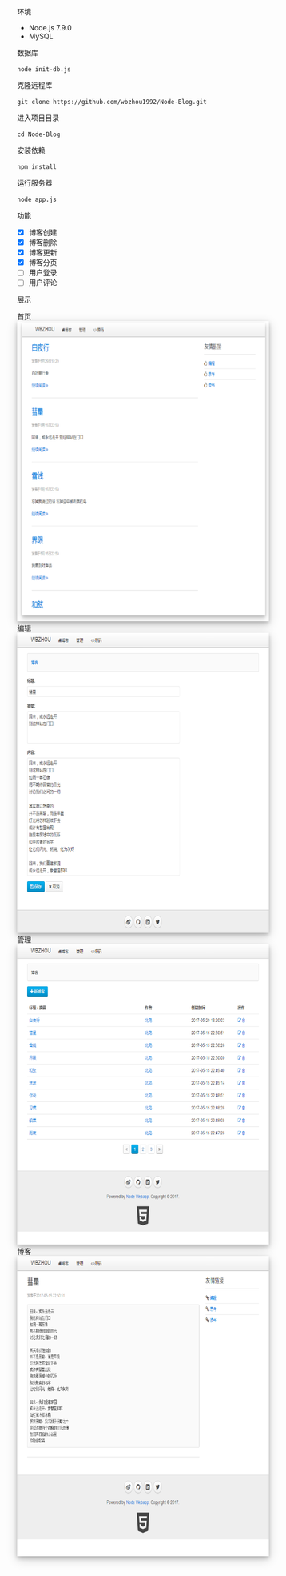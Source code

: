 

环境

* Node.js 7.9.0
* MySQL

数据库

`node init-db.js`

克隆远程库

`git clone https://github.com/wbzhou1992/Node-Blog.git`

进入项目目录

`cd Node-Blog`

安装依赖

`npm install`

运行服务器

`node app.js`

功能
- [x] 博客创建
- [x] 博客删除
- [x] 博客更新
- [x] 博客分页
- [ ] 用户登录
- [ ] 用户评论

展示

首页
<img src="index.png" style="width:600px;height:600px;box-shadow:0 4px 8px 0 rgba(0, 0, 0, 0.2), 0 6px 20px 0 rgba(0, 0, 0, 0.19);">
编辑
<img src="edit.png" style="width:600px;height:600px;box-shadow:0 4px 8px 0 rgba(0, 0, 0, 0.2), 0 6px 20px 0 rgba(0, 0, 0, 0.19);">
管理
<img src="manage.png" style="width:600px;height:600px;box-shadow:0 4px 8px 0 rgba(0, 0, 0, 0.2), 0 6px 20px 0 rgba(0, 0, 0, 0.19);">
博客
<img src="blog.png" style="width:600px;height:600px;box-shadow:0 4px 8px 0 rgba(0, 0, 0, 0.2), 0 6px 20px 0 rgba(0, 0, 0, 0.19);">
